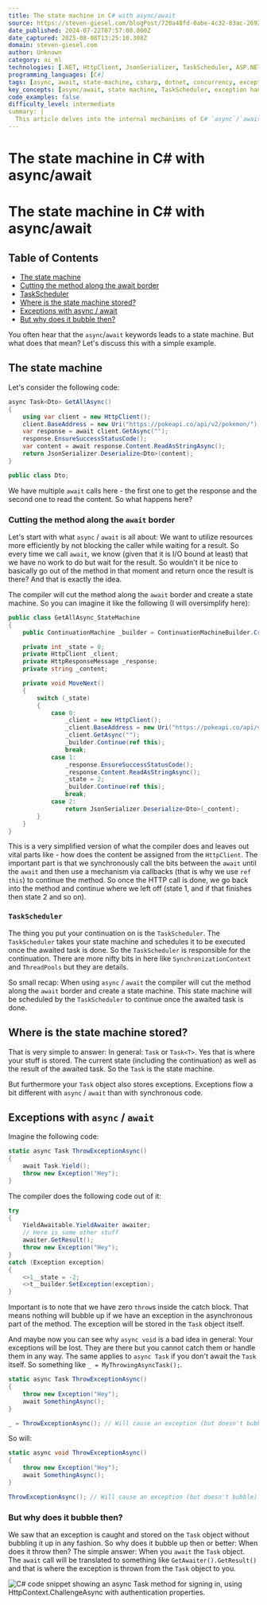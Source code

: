 ```yaml
---
title: The state machine in C# with async/await
source: https://steven-giesel.com/blogPost/720a48fd-0abe-4c32-83ac-26926d501895?utm_source=newsletter.csharpdigest.net&utm_medium=newsletter&utm_campaign=the-memento-design-pattern-in-c
date_published: 2024-07-22T07:57:00.000Z
date_captured: 2025-08-08T13:25:10.308Z
domain: steven-giesel.com
author: Unknown
category: ai_ml
technologies: [.NET, HttpClient, JsonSerializer, TaskScheduler, ASP.NET Core]
programming_languages: [C#]
tags: [async, await, state-machine, csharp, dotnet, concurrency, exception-handling, compiler-internals, asynchronous-programming, task-parallel-library]
key_concepts: [async/await, state machine, TaskScheduler, exception handling, asynchronous programming, compiler transformation, Task, SynchronizationContext, ThreadPool]
code_examples: false
difficulty_level: intermediate
summary: |
  This article delves into the internal mechanisms of C# `async`/`await` keywords, explaining how the compiler transforms asynchronous methods into a state machine. It illustrates how methods are "cut" at `await` points, allowing control to return to the caller and resume execution via the `TaskScheduler` once the awaited operation completes. The post also clarifies the behavior of exception handling within asynchronous code, detailing how exceptions are stored in the `Task` object rather than immediately bubbling up. It highlights the dangers of `async void` and unawaited `async Task` calls, providing simplified code examples to demystify these complex compiler behaviors.
---
```

# The state machine in C# with async/await

# The state machine in C# with async/await

## Table of Contents

*   [The state machine](#the-state-machine)
*   [Cutting the method along the await border](#cutting-the-method-along-the-await-border)
*   [TaskScheduler](#taskscheduler)
*   [Where is the state machine stored?](#where-is-the-state-machine-stored)
*   [Exceptions with async / await](#exceptions-with-async--await)
*   [But why does it bubble then?](#but-why-does-it-bubble-then)

You often hear that the `async`/`await` keywords leads to a state machine. But what does that mean? Let's discuss this with a simple example.

## The state machine

Let's consider the following code:

```csharp
async Task<Dto> GetAllAsync()
{
    using var client = new HttpClient();
    client.BaseAddress = new Uri("https://pokeapi.co/api/v2/pokemon/");
    var response = await client.GetAsync("");
    response.EnsureSuccessStatusCode();
    var content = await response.Content.ReadAsStringAsync();
    return JsonSerializer.Deserialize<Dto>(content);
}

public class Dto;
```

We have multiple `await` calls here - the first one to get the response and the second one to read the content. So what happens here?

### Cutting the method along the `await` border

Let's start with what `async` / `await` is all about: We want to utilize resources more efficiently by not blocking the caller while waiting for a result. So every time we call `await`, we know (given that it is I/O bound at least) that we have no work to do but wait for the result. So wouldn't it be nice to basically go out of the method in that moment and return once the result is there? And that is exactly the idea.

The compiler will cut the method along the `await` border and create a state machine. So you can imagine it like the following (I will oversimplify here):

```csharp
public class GetAllAsync_StateMachine
{
    public ContinuationMachine _builder = ContinuationMachineBuilder.Create();

    private int _state = 0;
    private HttpClient _client;
    private HttpResponseMessage _response;
    private string _content;

    private void MoveNext()
    {
        switch (_state)
        {
            case 0:
                _client = new HttpClient();
                _client.BaseAddress = new Uri("https://pokeapi.co/api/v2/pokemon/");
                _client.GetAsync("");
                _builder.Continue(ref this);
                break;
            case 1:
                _response.EnsureSuccessStatusCode();
                _response.Content.ReadAsStringAsync();
                _state = 2;
                _builder.Continue(ref this);
                break;
            case 2:
                return JsonSerializer.Deserialize<Dto>(_content);
        }
    }
}
```

This is a very simplified version of what the compiler does and leaves out vital parts like - how does the content be assigned from the `HttpClient`. The important part is that we synchronously call the bits between the `await` until the `await` and then use a mechanism via callbacks (that is why we use `ref this`) to continue the method. So once the HTTP call is done, we go back into the method and continue where we left off (state 1, and if that finishes then state 2 and so on).

### `TaskScheduler`

The thing you put your continuation on is the `TaskScheduler`. The `TaskScheduler` takes your state machine and schedules it to be executed once the awaited task is done. So the `TaskScheduler` is responsible for the continuation. There are more nifty bits in here like `SynchronizationContext` and `ThreadPools` but they are details.

So small recap: When using `async` / `await` the compiler will cut the method along the `await` border and create a state machine. This state machine will be scheduled by the `TaskScheduler` to continue once the awaited task is done.

## Where is the state machine stored?

That is very simple to answer: In general: `Task` or `Task<T>`. Yes that is where your stuff is stored. The current state (including the continuation) as well as the result of the awaited task. So the `Task` is the state machine.

But furthermore your `Task` object also stores exceptions. Exceptions flow a bit different with `async` / `await` than with synchronous code.

## Exceptions with `async` / `await`

Imagine the following code:

```csharp
static async Task ThrowExceptionAsync()
{
    await Task.Yield();
    throw new Exception("Hey");
}
```

The compiler does the following code out of it:

```csharp
try
{
    YieldAwaitable.YieldAwaiter awaiter;
    // Here is some other stuff
    awaiter.GetResult();
    throw new Exception("Hey");
}
catch (Exception exception)
{
    <>1__state = -2;
    <>t__builder.SetException(exception);
}
```

Important is to note that we have zero `throw`s inside the catch block. That means nothing will bubble up if we have an exception in the asynchronous part of the method. The exception will be stored in the `Task` object itself.

And maybe now you can see why `async void` is a bad idea in general: Your exceptions will be lost. They are there but you cannot catch them or handle them in any way. The same applies to `async Task` if you don't await the `Task` itself. So something like `_ = MyThrowingAsyncTask();`.

```csharp
static async Task ThrowExceptionAsync()
{
    throw new Exception("Hey");
    await SomethingAsync();
}

_ = ThrowExceptionAsync(); // Will cause an exception (but doesn't bubble)
```

So will:

```csharp
static async void ThrowExceptionAsync()
{
    throw new Exception("Hey");
    await SomethingAsync();
}

ThrowExceptionAsync(); // Will cause an exception (but doesn't bubble)
```

### But why does it bubble then?

We saw that an exception is caught and stored on the `Task` object without bubbling it up in any fashion. So why does it bubble up then or better: When does it throw then? The simple answer: When you `await` the `Task` object. The `await` call will be translated to something like `GetAwaiter().GetResult()` and that is where the exception is thrown from the `Task` object to you.

![C# code snippet showing an async Task method for signing in, using HttpContext.ChallengeAsync with authentication properties.](image.png)
